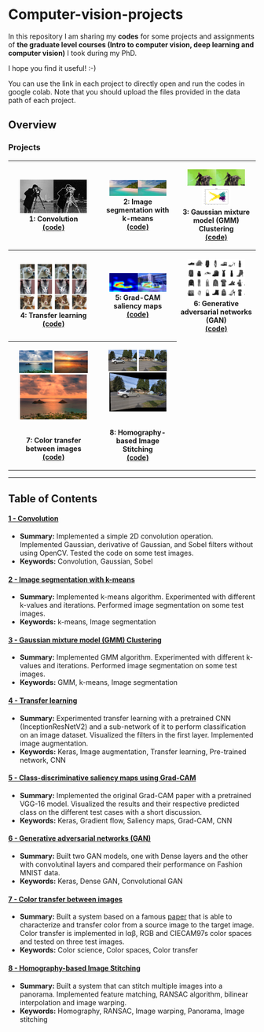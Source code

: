 # Computer-vision-projects

In this repository I am sharing my **codes** for some projects and assignments of **the graduate level courses (Intro to computer vision, deep learning and computer vision)** I took during my PhD.

I hope you find it useful! :-)

You can use the link in each project to directly open and run the codes in google colab. Note that you should upload the files provided in the data path of each project. 

## Overview

### Projects

<table style="width:100%">
  <tr>
    <th>
      <p align="center">
           <a> <img src="./Convolution/img/sobel.png" alt="Overview" width="80%" height="80%"></a>
           <br>1: Convolution
           <br><a href="./Convolution" name="convolution_code">(code)</a>
      </p>
    </th>
        <th><p align="center">
           <a><img src="./Image%20segmentation%20with%20k-means/img/segmented_image.png" alt="Overview" width="80%" height="80%"></a>
           <br>2: Image segmentation with k-means
           <br><a href="./Image%20segmentation%20with%20k-means/" name="kmeans_code">(code)</a>
        </p>
    </th>
      </th>
        <th><p align="center">
           <a> <img src="./GMM/img/segmented_image_gmm.png" alt="Overview" width="80%" height="80%"></a>
            <a> <img src="./GMM/img/gmm_anim.gif" alt="Overview" width="40%" height="40%"></a>
           <br> 3: Gaussian mixture model (GMM) Clustering
           <br><a href="./GMM/" name="GMM_code">(code)</a>
        </p>
    </th>
  </tr>
  <tr>
    <th>
      <p align="center">
           <a> <img src="./Transfer%20learning/img/transfer_image.JPG" alt="Overview" width="80%" height="80%"></a>
           <br>4: Transfer learning
           <br><a href="./Transfer%20learning" name="transfer_code">(code)</a>
      </p>
    </th>    
  <th>
      <p align="center">
           <a> <img src="./Grad-CAM%20saliency%20maps/img/gradcam_output.png" alt="Overview" width="80%" height="80%"></a>
           <br>5: Grad-CAM saliency maps
           <br><a href="./Grad-CAM%20saliency%20maps" name="gradcam_code">(code)</a>
      </p>
    </th>    
    <th>
      <p align="center">
           <a> <img src="./Generative%20adversarial%20networks/img/cnngan.JPG" alt="Overview" width="80%" height="80%"></a>
           <br>6: Generative adversarial networks (GAN)
           <br><a href="./Generative%20adversarial%20networks" name="gan_code">(code)</a>
      </p>
    </th>    
  </tr>
   <tr>
  <th>
      <p align="center">
           <a> <img src="./Color%20transfer%20between%20images/data/source3.png" alt="Overview" width="40%" height="40%"></a>
           <a> <img src="./Color%20transfer%20between%20images/data/target3.png" alt="Overview" width="40%" height="40%"></a>
           <a> <img src="./Color%20transfer%20between%20images/img/result3_LAB.png" alt="Overview" width="80%" height="80%"></a>
      </p>
           <br>7: Color transfer between images
           <br><a href="./Color%20transfer%20between%20images" name="colorTransfer_code">(code)</a>
      </p>
    </th>  
      <th>
      <p align="center">
           <a> <img src="./Homography-based%20Image%20Stitching/data/im3.jpg" alt="Overview" width="40%" height="40%"></a>
           <a> <img src="./Homography-based%20Image%20Stitching/data/im4.jpg" alt="Overview" width="40%" height="40%"></a>
           <a> <img src="./Homography-based%20Image%20Stitching/img/stitched_image.png" alt="Overview" width="80%" height="80%"></a>
      </p>
           <br>8: Homography-based Image Stitching
           <br><a href="./Homography-based%20Image%20Stitching" name="stitch_code">(code)</a>
      </p>
    </th>  
    </tr>
 
  
</table>

--- 
## Table of Contents

#### [1 - Convolution](Convolution)
 - **Summary:** Implemented a simple 2D convolution operation. Implemented Gaussian, derivative of Gaussian, and Sobel filters without using OpenCV. Tested the code on some test images. 
 - **Keywords:** Convolution, Gaussian, Sobel
 
#### [2 - Image segmentation with k-means](Image%20segmentation%20with%20k-means)
 - **Summary:** Implemented k-means algorithm. Experimented with different k-values and iterations. Performed image segmentation on some test images.
 - **Keywords:** k-means, Image segmentation 

#### [3 - Gaussian mixture model (GMM) Clustering](GMM)
 - **Summary:** Implemented GMM algorithm. Experimented with different k-values and iterations. Performed image segmentation on some test images.
 - **Keywords:**  GMM, k-means, Image segmentation 

#### [4 - Transfer learning](Transfer%20learning)
 - **Summary:** Experimented transfer learning with a pretrained CNN (InceptionResNetV2) and a sub-network of it to perform classification on an image dataset. Visualized the filters in the first layer. Implemented image augmentation.
 - **Keywords:**  Keras, Image augmentation, Transfer learning, Pre-trained network, CNN

#### [5 - Class-discriminative saliency maps using Grad-CAM](Grad-CAM%20saliency%20maps)
 - **Summary:** Implemented the original Grad-CAM paper with a pretrained VGG-16 model. Visualized the results and their respective predicted class on the different test cases with a short discussion. 
 - **Keywords:**  Keras, Gradient flow, Saliency maps, Grad-CAM, CNN
 
 #### [6 - Generative adversarial networks (GAN)](Generative%20adversarial%20networks)
 - **Summary:** Built two GAN models, one with Dense layers and the other with convolutinal layers and compared their performance on Fashion MNIST data. 
 - **Keywords:**  Keras, Dense GAN, Convolutional GAN

 #### [7 - Color transfer between images](Color%20transfer%20between%20images)
 - **Summary:** Built a system based on a famous [paper](https://ieeexplore.ieee.org/abstract/document/946629?casa_token=FLyBjCx_u_wAAAAA:BO-HyyaBH6vwkz7ihawIowcgElHRGECg-DJ_ec1rE2ElH-DzGDhPRBaT5GuFJbHBXNPswMuAuQ) that is able to characterize and transfer color from a source image to the target image. Color transfer is implemented in lαβ, RGB and CIECAM97s color spaces and tested on three test images.
 - **Keywords:**  Color science, Color spaces, Color transfer

 #### [8 - Homography-based Image Stitching](Homography-based%20Image%20Stitching)
 - **Summary:** Built a system that can stitch multiple images into a panorama. Implemented feature matching, RANSAC algorithm, bilinear interpolation and image warping.
 - **Keywords:**  Homography, RANSAC, Image warping, Panorama, Image stitching
